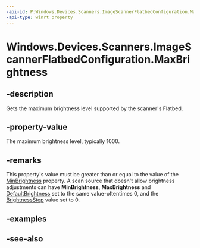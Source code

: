 ----api-id: P:Windows.Devices.Scanners.ImageScannerFlatbedConfiguration.MaxBrightness
-api-type: winrt property
---<!-- Property syntaxpublic int MaxBrightness { get; }--># Windows.Devices.Scanners.ImageScannerFlatbedConfiguration.MaxBrightness## -descriptionGets the maximum brightness level supported by the scanner's Flatbed.## -property-valueThe maximum brightness level, typically 1000.## -remarksThis property's value must be greater than or equal to the value of the [MinBrightness](imagescannerflatbedconfiguration_minbrightness.md) property. A scan source that doesn't allow brightness adjustments can have **MinBrightness**, **MaxBrightness** and [DefaultBrightness](imagescannerflatbedconfiguration_defaultbrightness.md) set to the same value-oftentimes 0, and the [BrightnessStep](imagescannerflatbedconfiguration_brightnessstep.md) value set to 0.## -examples## -see-also